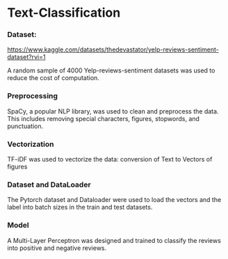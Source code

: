 # Text-Classification

### Dataset: 
https://www.kaggle.com/datasets/thedevastator/yelp-reviews-sentiment-dataset?rvi=1 

A random sample of 4000 Yelp-reviews-sentiment datasets was used to reduce the cost of computation.  

### Preprocessing
SpaCy, a popular NLP library, was used to clean and preprocess the data. This includes removing special characters, figures, stopwords, and punctuation. 

### Vectorization
TF-iDF was used to vectorize the data: conversion of Text to Vectors of figures

### Dataset and DataLoader
The Pytorch dataset and Dataloader were used to load the vectors and the label into batch sizes in the train and test datasets.
### Model
A Multi-Layer Perceptron was designed and trained to classify the reviews into positive and negative reviews.
